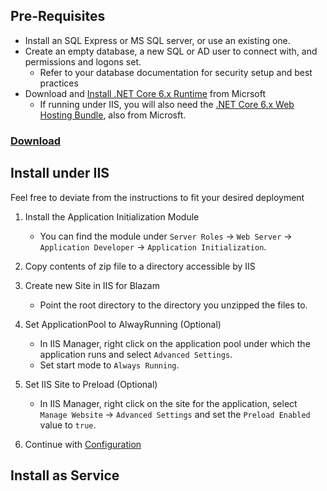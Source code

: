 ﻿## Pre-Requisites
* Install an SQL Express or MS SQL server, or use an existing one.
* Create an empty database, a new SQL or AD user to connect with, and permissions and logons set.
	* Refer to your database documentation for security setup and best practices
* Download and [Install .NET Core 6.x Runtime](https://aka.ms/dotnet-download) from Micrsoft
	* If running under IIS, you will also need the [.NET Core 6.x Web Hosting Bundle](https://aka.ms/dotnet-download), also from Microsft.
### [Download](https://blazam.org/download)

## Install under IIS
Feel free to deviate from the instructions to fit your desired deployment

1. Install the Application Initialization Module
	* You can find the module under `Server Roles` -> `Web Server` -> `Application Developer` -> `Application Initialization`.
1. Copy contents of zip file to a directory accessible by IIS
1. Create new Site in IIS for Blazam
	* Point the root directory to the directory you unzipped the files to.

1. Set ApplicationPool to AlwayRunning (Optional)
	* In IIS Manager, right click on the application pool under which the application runs and select `Advanced Settings`.	
    * Set start mode to `Always Running`.
1. Set IIS Site to Preload (Optional)
	* In IIS Manager, right click on the site for the application, select `Manage Website` -> `Advanced Settings` and set the `Preload Enabled` value to `true`.

1. Continue with [Configuration](config.md)
## Install as Service